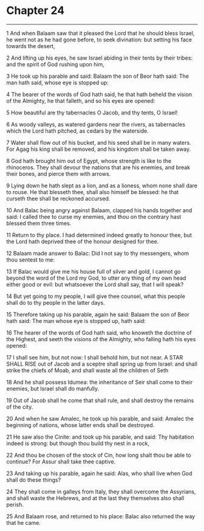 # Chapter 24

***

1 And when Balaam saw that it pleased the Lord that he should bless Israel, he went not as he had gone before, to seek divination: but setting his face towards the desert,

2 And lifting up his eyes, he saw Israel abiding in their tents by their tribes: and the spirit of God rushing upon him,

3 He took up his parable and said: Balaam the son of Beor hath said: The man hath said, whose eye is stopped up:

4 The bearer of the words of God hath said, he that hath beheld the vision of the Almighty, he that falleth, and so his eyes are opened:

5 How beautiful are thy tabernacles O Jacob, and thy tents, O Israel!

6 As woody valleys, as watered gardens near the rivers, as tabernacles which the Lord hath pitched, as cedars by the waterside.

7 Water shall flow out of his bucket, and his seed shall be in many waters. For Agag his king shall be removed, and his kingdom shall be taken away.

8 God hath brought him out of Egypt, whose strength is like to the rhinoceros. They shall devour the nations that are his enemies, and break their bones, and pierce them with arrows.

9 Lying down he hath slept as a lion, and as a lioness, whom none shall dare to rouse. He that blesseth thee, shall also himself be blessed: he that curseth thee shall be reckoned accursed.

10 And Balac being angry against Balaam, clapped his hands together and said: I called thee to curse my enemies, and thou on the contrary hast blessed them three times.

11 Return to thy place. I had determined indeed greatly to honour thee, but the Lord hath deprived thee of the honour designed for thee.

12 Balaam made answer to Balac: Did I not say to thy messengers, whom thou sentest to me:

13 If Balac would give me his house full of silver and gold, I cannot go beyond the word of the Lord my God, to utter any thing of my own head either good or evil: but whatsoever the Lord shall say, that I will speak?

14 But yet going to my people, I will give thee counsel, what this people shall do to thy people in the latter days.

15 Therefore taking up his parable, again he said: Balaam the son of Beor hath said: The man whose eye is stopped up, hath said:

16 The hearer of the words of God hath said, who knoweth the doctrine of the Highest, and seeth the visions of the Almighty, who falling hath his eyes opened:

17 I shall see him, but not now: I shall behold him, but not near. A STAR SHALL RISE out of Jacob and a sceptre shall spring up from Israel: and shall strike the chiefs of Moab, and shall waste all the children of Seth

18 And he shall possess Idumea: the inheritance of Seir shall come to their enemies, but Israel shall do manfully.

19 Out of Jacob shall he come that shall rule, and shall destroy the remains of the city.

20 And when he saw Amalec, he took up his parable, and said: Amalec the beginning of nations, whose latter ends shall be destroyed.

21 He saw also the Cinite: and took up his parable, and said: Thy habitation indeed is strong: but though thou build thy nest in a rock,

22 And thou be chosen of the stock of Cin, how long shalt thou be able to continue? For Assur shall take thee captive.

23 And taking up his parable, again he said: Alas, who shall live when God shall do these things?

24 They shall come in galleys from Italy, they shall overcome the Assyrians, and shall waste the Hebrews, and at the last they themselves also shall perish.

25 And Balaam rose, and returned to his place: Balac also returned the way that he came.

